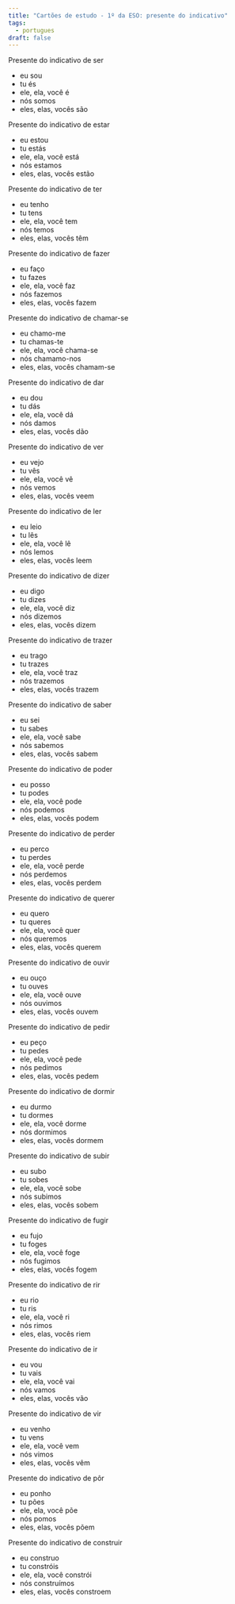 ```yaml
---
title: "Cartões de estudo - 1º da ESO: presente do indicativo"
tags:
  - portugues
draft: false
---
```

<e-card color="1">
  <div>Presente do indicativo de ser</div>
  <div>
    <ul>
      <li>eu sou </li>
      <li>tu és </li>
      <li>ele, ela, você é </li>
      <li>nós somos </li>
      <li>eles, elas, vocês são </li>
    </ul>
  </div>
</e-card>

<e-card color="1">
  <div>Presente do indicativo de estar</div>
  <div>
    <ul>
      <li>eu estou </li>
      <li>tu estás </li>
      <li>ele, ela, você está </li>
      <li>nós estamos </li>
      <li>eles, elas, vocês estão </li>
    </ul>
  </div>
</e-card>

<e-card color="1">
  <div>Presente do indicativo de ter</div>
  <div>
    <ul>
      <li>eu tenho </li>
      <li>tu tens </li>
      <li>ele, ela, você tem </li>
      <li>nós temos </li>
      <li>eles, elas, vocês têm </li>
    </ul>
  </div>
</e-card>

<e-card color="1">
  <div>Presente do indicativo de fazer</div>
  <div>
    <ul>
      <li>eu faço </li>
      <li>tu fazes </li>
      <li>ele, ela, você faz </li>
      <li>nós fazemos </li>
      <li>eles, elas, vocês fazem </li>
    </ul>
  </div>
</e-card>

<e-card color="1">
  <div>Presente do indicativo de chamar-se</div>
  <div>
    <ul>
      <li>eu chamo-me </li>
      <li>tu chamas-te </li>
      <li>ele, ela, você chama-se </li>
      <li>nós chamamo-nos </li>
      <li>eles, elas, vocês chamam-se </li>
    </ul>
  </div>
</e-card>

<e-card color="1">
  <div>Presente do indicativo de dar</div>
  <div>
    <ul>
      <li>eu dou </li>
      <li>tu dás </li>
      <li>ele, ela, você dá </li>
      <li>nós damos </li>
      <li>eles, elas, vocês dão </li>
    </ul>
  </div>
</e-card>

<e-card color="1">
  <div>Presente do indicativo de ver</div>
  <div>
    <ul>
      <li>eu vejo </li>
      <li>tu vês </li>
      <li>ele, ela, você vê </li>
      <li>nós vemos </li>
      <li>eles, elas, vocês veem </li>
    </ul>
  </div>
</e-card>

<e-card color="1">
  <div>Presente do indicativo de ler</div>
  <div>
    <ul>
      <li>eu leio </li>
      <li>tu lês </li>
      <li>ele, ela, você lê </li>
      <li>nós lemos </li>
      <li>eles, elas, vocês leem </li>
    </ul>
  </div>
</e-card>

<e-card color="1">
  <div>Presente do indicativo de dizer</div>
  <div>
    <ul>
      <li>eu digo </li>
      <li>tu dizes </li>
      <li>ele, ela, você diz </li>
      <li>nós dizemos </li>
      <li>eles, elas, vocês dizem </li>
    </ul>
  </div>
</e-card>

<e-card color="1">
  <div>Presente do indicativo de trazer</div>
  <div>
    <ul>
      <li>eu trago </li>
      <li>tu trazes </li>
      <li>ele, ela, você traz </li>
      <li>nós trazemos </li>
      <li>eles, elas, vocês trazem </li>
    </ul>
  </div>
</e-card>

<e-card color="1">
  <div>Presente do indicativo de saber</div>
  <div>
    <ul>
      <li>eu sei </li>
      <li>tu sabes </li>
      <li>ele, ela, você sabe </li>
      <li>nós sabemos </li>
      <li>eles, elas, vocês sabem </li>
    </ul>
  </div>
</e-card>

<e-card color="1">
  <div>Presente do indicativo de poder</div>
  <div>
    <ul>
      <li>eu posso </li>
      <li>tu podes </li>
      <li>ele, ela, você pode </li>
      <li>nós podemos </li>
      <li>eles, elas, vocês podem </li>
    </ul>
  </div>
</e-card>

<e-card color="1">
  <div>Presente do indicativo de perder</div>
  <div>
    <ul>
      <li>eu perco </li>
      <li>tu perdes </li>
      <li>ele, ela, você perde </li>
      <li>nós perdemos </li>
      <li>eles, elas, vocês perdem </li>
    </ul>
  </div>
</e-card>

<e-card color="1">
  <div>Presente do indicativo de querer</div>
  <div>
    <ul>
      <li>eu quero </li>
      <li>tu queres </li>
      <li>ele, ela, você quer </li>
      <li>nós queremos </li>
      <li>eles, elas, vocês querem </li>
    </ul>
  </div>
</e-card>

<e-card color="1">
  <div>Presente do indicativo de ouvir</div>
  <div>
    <ul>
      <li>eu ouço </li>
      <li>tu ouves </li>
      <li>ele, ela, você ouve </li>
      <li>nós ouvimos </li>
      <li>eles, elas, vocês ouvem </li>
    </ul>
  </div>
</e-card>

<e-card color="1">
  <div>Presente do indicativo de pedir</div>
  <div>
    <ul>
      <li>eu peço </li>
      <li>tu pedes </li>
      <li>ele, ela, você pede </li>
      <li>nós pedimos </li>
      <li>eles, elas, vocês pedem </li>
    </ul>
  </div>
</e-card>

<e-card color="1">
  <div>Presente do indicativo de dormir</div>
  <div>
    <ul>
      <li>eu durmo </li>
      <li>tu dormes </li>
      <li>ele, ela, você dorme </li>
      <li>nós dormimos </li>
      <li>eles, elas, vocês dormem </li>
    </ul>
  </div>
</e-card>

<e-card color="1">
  <div>Presente do indicativo de subir</div>
  <div>
    <ul>
      <li>eu subo </li>
      <li>tu sobes </li>
      <li>ele, ela, você sobe </li>
      <li>nós subimos </li>
      <li>eles, elas, vocês sobem </li>
    </ul>
  </div>
</e-card>

<e-card color="1">
  <div>Presente do indicativo de fugir</div>
  <div>
    <ul>
      <li>eu fujo </li>
      <li>tu foges </li>
      <li>ele, ela, você foge </li>
      <li>nós fugimos </li>
      <li>eles, elas, vocês fogem </li>
    </ul>
  </div>
</e-card>

<e-card color="1">
  <div>Presente do indicativo de rir</div>
  <div>
    <ul>
      <li>eu rio </li>
      <li>tu ris </li>
      <li>ele, ela, você ri </li>
      <li>nós rimos </li>
      <li>eles, elas, vocês riem </li>
    </ul>
  </div>
</e-card>

<e-card color="1">
  <div>Presente do indicativo de ir</div>
  <div>
    <ul>
      <li>eu vou </li>
      <li>tu vais </li>
      <li>ele, ela, você vai </li>
      <li>nós vamos </li>
      <li>eles, elas, vocês vão </li>
    </ul>
  </div>
</e-card>

<e-card color="1">
  <div>Presente do indicativo de vir</div>
  <div>
    <ul>
      <li>eu venho </li>
      <li>tu vens </li>
      <li>ele, ela, você vem </li>
      <li>nós vimos </li>
      <li>eles, elas, vocês vêm </li>
    </ul>
  </div>
</e-card>

<e-card color="1">
  <div>Presente do indicativo de pôr</div>
  <div>
    <ul>
      <li>eu ponho </li>
      <li>tu pões </li>
      <li>ele, ela, você põe </li>
      <li>nós pomos </li>
      <li>eles, elas, vocês põem </li>
    </ul>
  </div>
</e-card>

<e-card color="1">
  <div>Presente do indicativo de construir</div>
  <div>
    <ul>
      <li>eu construo </li>
      <li>tu constróis </li>
      <li>ele, ela, você constrói </li>
      <li>nós construímos </li>
      <li>eles, elas, vocês constroem </li>
    </ul>
  </div>
</e-card>